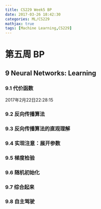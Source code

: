 ```yaml
---
title: CS229 Week5 BP
date: 2017-03-26 18:42:30
categories: ML/CS229
mathjax: true
tags: [Machine Learning,CS229]
---
```

<!--more-->



# 第五周 BP
## 9 Neural Networks: Learning
### 9.1 代价函数
2017年2月22日22:28:15
### 9.2 反向传播算法
### 9.3 反向传播算法的直观理解
### 9.4 实现注意：展开参数
### 9.5 梯度检验
### 9.6 随机初始化
### 9.7 综合起来
### 9.8 自主驾驶

